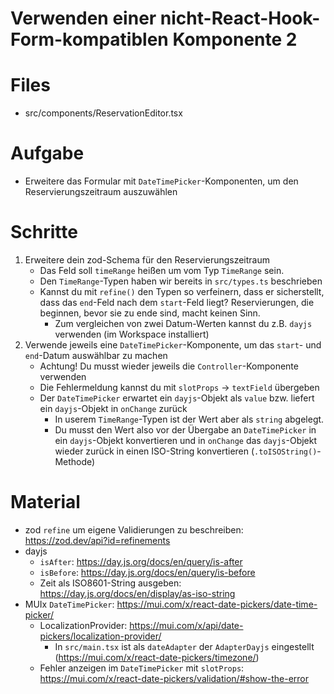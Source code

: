# Verwenden einer nicht-React-Hook-Form-kompatiblen Komponente 2

# Files

- src/components/ReservationEditor.tsx

# Aufgabe

* Erweitere das Formular mit `DateTimePicker`-Komponenten, um den Reservierungszeitraum auszuwählen

# Schritte

1. Erweitere dein zod-Schema für den Reservierungszeitraum
    - Das Feld soll `timeRange` heißen um vom Typ `TimeRange` sein.
    - Den `TimeRange`-Typen haben wir bereits in `src/types.ts` beschrieben
    - Kannst du mit `refine()` den Typen so verfeinern, dass er sicherstellt, dass das `end`-Feld nach dem
      `start`-Feld liegt? Reservierungen, die beginnen, bevor sie zu ende sind, macht keinen Sinn.
        - Zum vergleichen von zwei Datum-Werten kannst du z.B. `dayjs` verwenden (im Workspace installiert)
2. Verwende jeweils eine `DateTimePicker`-Komponente, um das `start`- und `end`-Datum auswählbar zu machen
    - Achtung! Du musst wieder jeweils die `Controller`-Komponente verwenden
    - Die Fehlermeldung kannst du mit `slotProps` -> `textField` übergeben
    - Der `DateTimePicker` erwartet ein `dayjs`-Objekt als `value` bzw. liefert ein `dayjs`-Objekt in `onChange` zurück
        - In userem `TimeRange`-Typen ist der Wert aber als `string` abgelegt.
        - Du musst den Wert also vor der Übergabe an `DateTimePicker` in ein `dayjs`-Objekt konvertieren und in
          `onChange` das `dayjs`-Objekt wieder zurück in einen ISO-String konvertieren (`.toISOString()`-Methode)

# Material

- zod `refine` um eigene Validierungen zu beschreiben: https://zod.dev/api?id=refinements
- dayjs
    - `isAfter`: https://day.js.org/docs/en/query/is-after
    - `isBefore`: https://day.js.org/docs/en/query/is-before
    - Zeit als ISO8601-String ausgeben: https://day.js.org/docs/en/display/as-iso-string
- MUIx `DateTimePicker`: https://mui.com/x/react-date-pickers/date-time-picker/
    - LocalizationProvider: https://mui.com/x/api/date-pickers/localization-provider/
        - In `src/main.tsx` ist als `dateAdapter` der
          `AdapterDayjs` eingestellt (https://mui.com/x/react-date-pickers/timezone/)
    - Fehler anzeigen im `DateTimePicker` mit
      `slotProps`: https://mui.com/x/react-date-pickers/validation/#show-the-error

